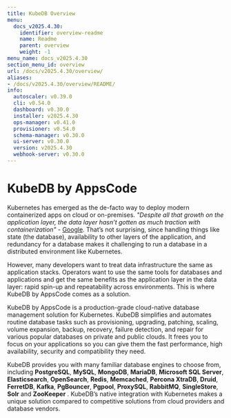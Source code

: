 ```yaml
---
title: KubeDB Overview
menu:
  docs_v2025.4.30:
    identifier: overview-readme
    name: Readme
    parent: overview
    weight: -1
menu_name: docs_v2025.4.30
section_menu_id: overview
url: /docs/v2025.4.30/overview/
aliases:
- /docs/v2025.4.30/overview/README/
info:
  autoscaler: v0.39.0
  cli: v0.54.0
  dashboard: v0.30.0
  installer: v2025.4.30
  ops-manager: v0.41.0
  provisioner: v0.54.0
  schema-manager: v0.30.0
  ui-server: v0.30.0
  version: v2025.4.30
  webhook-server: v0.30.0
---
```


# KubeDB by AppsCode

Kubernetes has emerged as the de-facto way to deploy modern containerized apps on cloud or on-premises. _"Despite all that growth on the application layer, the data layer hasn’t gotten as much traction with containerization"_ - [Google](https://cloud.google.com/blog/products/databases/to-run-or-not-to-run-a-database-on-kubernetes-what-to-consider). That’s not surprising, since handling things like state (the database), availability to other layers of the application, and redundancy for a database makes it challenging to run a database in a distributed environment like Kubernetes.

However, many developers want to treat data infrastructure the same as application stacks. Operators want to use the same tools for databases and applications and get the same benefits as the application layer in the data layer: rapid spin-up and repeatability across environments. This is where KubeDB by AppsCode comes as a solution.

KubeDB by AppsCode is a production-grade cloud-native database management solution for Kubernetes. KubeDB simplifies and automates routine database tasks such as provisioning, upgrading, patching, scaling, volume expansion, backup, recovery, failure detection, and repair for various popular databases on private and public clouds. It frees you to focus on your applications so you can give them the fast performance, high availability, security and compatibility they need.

KubeDB provides you with many familiar database engines to choose from, including **PostgreSQL**, **MySQL**, **MongoDB**, **MariaDB**, **Microsoft SQL Server**, **Elasticsearch**, **OpenSearch**, **Redis**, **Memcached**, **Percona XtraDB**, **Druid**, **FerretDB**, **Kafka**, **PgBouncer**, **Pgpool**, **ProxySQL**, **RabbitMQ**, **SingleStore**, **Solr** and **ZooKeeper** . KubeDB’s native integration with Kubernetes makes a unique solution compared to competitive solutions from cloud providers and database vendors.
